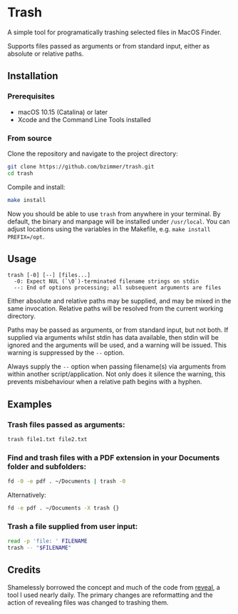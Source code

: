# Trash

A simple tool for programatically trashing selected files in MacOS Finder.

Supports files passed as arguments or from standard input, either as absolute or
relative paths.

## Installation

### Prerequisites

- macOS 10.15 (Catalina) or later
- Xcode and the Command Line Tools installed

### From source

Clone the repository and navigate to the project directory:

```sh
git clone https://github.com/bzimmer/trash.git
cd trash
```

Compile and install:

```sh
make install
```

Now you should be able to use `trash` from anywhere in your terminal.  By
default, the binary and manpage will be installed under `/usr/local`.  You can
adjust locations using the variables in the Makefile, e.g. `make install
PREFIX=/opt`.

## Usage

```
trash [-0] [--] [files...]
  -0: Expect NUL (`\0`)-terminated filename strings on stdin
  --: End of options processing; all subsequent arguments are files
```

Either absolute and relative paths may be supplied, and may be mixed in the same
invocation.  Relative paths will be resolved from the current working directory.

Paths may be passed as arguments, or from standard input, but not both.  If
supplied via arguments whilst stdin has data available, then stdin will be
ignored and the arguments will be used, and a warning will be issued.  This
warning is suppressed by the `--` option.

Always supply the `--` option when passing filename(s) via arguments from within
another script/application.  Not only does it silence the warning, this prevents
misbehaviour when a relative path begins with a hyphen.

## Examples

### Trash files passed as arguments:

```sh
trash file1.txt file2.txt
```

### Find and trash files with a PDF extension in your Documents folder and subfolders:

```sh
fd -0 -e pdf . ~/Documents | trash -0
```

Alternatively:

```sh
fd -e pdf . ~/Documents -X trash {}
```

### Trash a file supplied from user input:

```sh
read -p 'file: ' FILENAME
trash -- "$FILENAME"
```

## Credits

Shamelessly borrowed the concept and much of the code from
[reveal](https://github.com/inopinatus/reveal), a tool I used nearly daily. The
primary changes are reformatting and the action of revealing files was changed
to trashing them.
